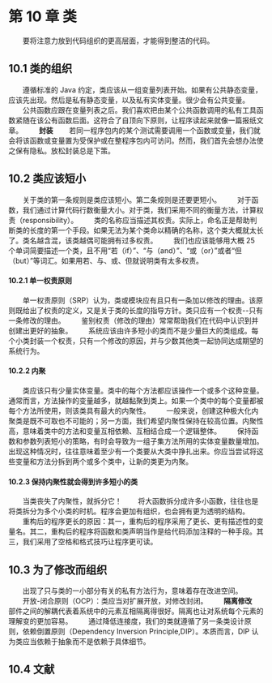 # 第 10 章 类
　　要将注意力放到代码组织的更高层面，才能得到整洁的代码。

## 10.1 类的组织
　　遵循标准的 Java 约定，类应该从一组变量列表开始。如果有公共静态变量，应该先出现。然后是私有静态变量，以及私有实体变量。很少会有公共变量。
　　公共函数应跟在变量列表之后。我们喜欢把由某个公共函数调用的私有工具函数紧随在该公有函数后面。这符合了自顶向下原则，让程序读起来就像一篇报纸文章。
　　**封装**
　　若同一程序包内的某个测试需要调用一个函数或变量，我们就会将该函数或变量置为受保护或在整程序包内可访问。然而，我们首先会想办法使之保有隐私。放松封装总是下策。


## 10.2 类应该短小
　　关于类的第一条规则是类应该短小。第二条规则是还要更短小。
　　对于函数，我们通过计算代码行数衡量大小。对于类，我们采用不同的衡量方法，计算权责（responsibility）。
　　类的名称应当描述其权责。实际上，命名正是帮助判断类的长度的第一个手段。如果无法为某个类命以精确的名称，这个类大概就太长了。类名越含混，该类越偶可能拥有过多权责。
　　我们也应该能够用大概 25 个单词简要描述一个类，且不用“若（if）”、“与（and）”、“或（or）”或者“但（but）”等词汇。如果用若、与、或、但就说明类有太多权责。

#### 10.2.1 单一权责原则
　　单一权责原则（SRP）认为，类或模块应有且只有一条加以修改的理由。该原则既给出了权责的定义，又是关于类的长度的指导方针。类只应有一个权责--只有一条修改的理由。
　　鉴别权责（修改的理由）常常帮助我们在代码中认识到并创建出更好的抽象。
　　系统应该由许多短小的类而不是少量巨大的类组成。每个小类封装一个权责，只有一个修改的原因，并与少数其他类一起协同达成期望的系统行为。

#### 10.2.2 内聚
　　类应该只有少量实体变量。类中的每个方法都应该操作一个或多个这种变量。通常而言，方法操作的变量越多，就越黏聚到类上。如果一个类中的每个变量都被每个方法所使用，则该类具有最大的内聚性。
　　一般来说，创建这种极大化内聚类是既不可取也不可能的；另一方面，我们希望内聚性保持在较高位置。内聚性高，意味着类中的方法和变量互相依赖、互相结合成一个逻辑整体。
　　保持函数和参数列表短小的策略，有时会导致为一组子集方法所用的实体变量数量增加。出现这种情况时，往往意味着至少有一个类要从大类中挣扎出来。你应当尝试将这些变量和方法分拆到两个或多个类中，让新的类更为内聚。

#### 10.2.3 保持内聚性就会得到许多短小的类
　　当类丧失了内聚性，就拆分它！
　　将大函数拆分成许多小函数，往往也是将类拆分为多个小类的时机。程序会更加有组织，也会拥有更为透明的结构。
　　重构后的程序更长的原因：其一，重构后的程序采用了更长、更有描述性的变量名。其二，重构后的程序将函数和类声明当作是给代码添加注释的一种手段。其三，我们采用了空格和格式技巧让程序更可读。

## 10.3 为了修改而组织
　　出现了只与类的一小部分有关的私有方法行为，意味着存在改进空间。
　　开放-闭合原则（OCP）：类应当对扩展开放，对修改封闭。
　　**隔离修改**
　　部件之间的解耦代表着系统中的元素互相隔离得很好。隔离也让对系统每个元素的理解变的更加容易。
　　通过降低连接度，我们的类就遵循了另一条类设计原则，依赖倒置原则（Dependency Inversion Principle,DIP）。本质而言，DIP 认为类应当依赖于抽象而不是依赖于具体细节。

## 10.4 文献

